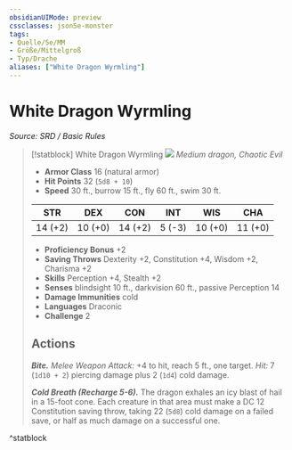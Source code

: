 ```yaml
---
obsidianUIMode: preview
cssclasses: json5e-monster
tags:
- Quelle/5e/MM
- Größe/Mittelgroß
- Typ/Drache
aliases: ["White Dragon Wyrmling"]
---
```

# White Dragon Wyrmling
*Source: SRD / Basic Rules*  

> [!statblock] White Dragon Wyrmling
> ![](compendium/bestiary/dragon/token/white-dragon-wyrmling.png#token)
> *Medium dragon, Chaotic Evil*
> 
> - **Armor Class** 16  (natural armor)
> - **Hit Points** 32 (`5d8 + 10`)
> - **Speed** 30 ft., burrow 15 ft., fly 60 ft., swim 30 ft.
> 
> |STR|DEX|CON|INT|WIS|CHA|
> |:---:|:---:|:---:|:---:|:---:|:---:|
> |14 (+2)|10 (+0)|14 (+2)| 5 (-3)|10 (+0)|11 (+0)|
> 
> - **Proficiency Bonus** +2
> - **Saving Throws** Dexterity +2, Constitution +4, Wisdom +2, Charisma +2
> - **Skills** Perception +4, Stealth +2
> - **Senses** blindsight 10 ft., darkvision 60 ft., passive Perception 14
> - **Damage Immunities** cold
> - **Languages** Draconic
> - **Challenge** 2
> 
> ## Actions
> 
> ***Bite.*** *Melee Weapon Attack:* +4 to hit, reach 5 ft., one target. *Hit:* 7 (`1d10 + 2`) piercing damage plus 2 (`1d4`) cold damage.
> 
> ***Cold Breath (Recharge 5-6).*** The dragon exhales an icy blast of hail in a 15-foot cone. Each creature in that area must make a DC 12 Constitution saving throw, taking 22 (`5d8`) cold damage on a failed save, or half as much damage on a successful one.
^statblock